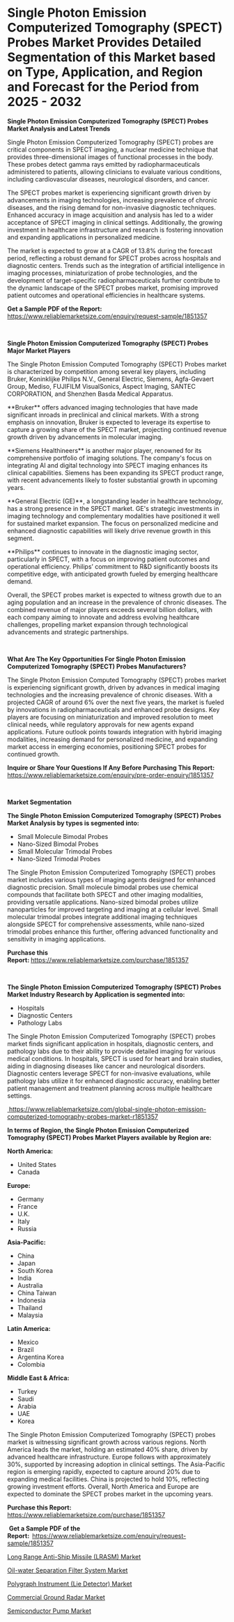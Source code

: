 <p><h1>Single Photon Emission Computerized Tomography (SPECT) Probes Market Provides Detailed Segmentation of this Market based on Type, Application, and Region and Forecast for the Period from 2025 - 2032</h1></p><p><strong>Single Photon Emission Computerized Tomography (SPECT) Probes Market Analysis and Latest Trends</strong></p>
<p><p>Single Photon Emission Computerized Tomography (SPECT) probes are critical components in SPECT imaging, a nuclear medicine technique that provides three-dimensional images of functional processes in the body. These probes detect gamma rays emitted by radiopharmaceuticals administered to patients, allowing clinicians to evaluate various conditions, including cardiovascular diseases, neurological disorders, and cancer.</p><p>The SPECT probes market is experiencing significant growth driven by advancements in imaging technologies, increasing prevalence of chronic diseases, and the rising demand for non-invasive diagnostic techniques. Enhanced accuracy in image acquisition and analysis has led to a wider acceptance of SPECT imaging in clinical settings. Additionally, the growing investment in healthcare infrastructure and research is fostering innovation and expanding applications in personalized medicine.</p><p>The market is expected to grow at a CAGR of 13.8% during the forecast period, reflecting a robust demand for SPECT probes across hospitals and diagnostic centers. Trends such as the integration of artificial intelligence in imaging processes, miniaturization of probe technologies, and the development of target-specific radiopharmaceuticals further contribute to the dynamic landscape of the SPECT probes market, promising improved patient outcomes and operational efficiencies in healthcare systems.</p></p>
<p><strong>Get a Sample PDF of the Report:&nbsp;</strong> <a href="https://www.reliablemarketsize.com/enquiry/request-sample/1851357?utm_campaign=1131&utm_medium=2&utm_source=Github&utm_content=ia&utm_term=12042025&utm_id=single-photon-emission-computerized-tomography-spect-probes">https://www.reliablemarketsize.com/enquiry/request-sample/1851357</a></p>
<p>&nbsp;</p>
<p><strong>Single Photon Emission Computerized Tomography (SPECT) Probes Major Market Players</strong></p>
<p><p>The Single Photon Emission Computed Tomography (SPECT) Probes market is characterized by competition among several key players, including Bruker, Koninklijke Philips N.V., General Electric, Siemens, Agfa-Gevaert Group, Mediso, FUJIFILM VisualSonics, Aspect Imaging, SANTEC CORPORATION, and Shenzhen Basda Medical Apparatus. </p><p>**Bruker** offers advanced imaging technologies that have made significant inroads in preclinical and clinical markets. With a strong emphasis on innovation, Bruker is expected to leverage its expertise to capture a growing share of the SPECT market, projecting continued revenue growth driven by advancements in molecular imaging.</p><p>**Siemens Healthineers** is another major player, renowned for its comprehensive portfolio of imaging solutions. The company's focus on integrating AI and digital technology into SPECT imaging enhances its clinical capabilities. Siemens has been expanding its SPECT product range, with recent advancements likely to foster substantial growth in upcoming years.</p><p>**General Electric (GE)**, a longstanding leader in healthcare technology, has a strong presence in the SPECT market. GE's strategic investments in imaging technology and complementary modalities have positioned it well for sustained market expansion. The focus on personalized medicine and enhanced diagnostic capabilities will likely drive revenue growth in this segment.</p><p>**Philips** continues to innovate in the diagnostic imaging sector, particularly in SPECT, with a focus on improving patient outcomes and operational efficiency. Philips’ commitment to R&D significantly boosts its competitive edge, with anticipated growth fueled by emerging healthcare demand.</p><p>Overall, the SPECT probes market is expected to witness growth due to an aging population and an increase in the prevalence of chronic diseases. The combined revenue of major players exceeds several billion dollars, with each company aiming to innovate and address evolving healthcare challenges, propelling market expansion through technological advancements and strategic partnerships.</p></p>
<p>&nbsp;</p>
<p><strong>What Are The Key Opportunities For Single Photon Emission Computerized Tomography (SPECT) Probes Manufacturers?</strong></p>
<p><p>The Single Photon Emission Computed Tomography (SPECT) probes market is experiencing significant growth, driven by advances in medical imaging technologies and the increasing prevalence of chronic diseases. With a projected CAGR of around 6% over the next five years, the market is fueled by innovations in radiopharmaceuticals and enhanced probe designs. Key players are focusing on miniaturization and improved resolution to meet clinical needs, while regulatory approvals for new agents expand applications. Future outlook points towards integration with hybrid imaging modalities, increasing demand for personalized medicine, and expanding market access in emerging economies, positioning SPECT probes for continued growth.</p></p>
<p><strong>Inquire or Share Your Questions If Any Before Purchasing This Report:</strong> <a href="https://www.reliablemarketsize.com/enquiry/pre-order-enquiry/1851357?utm_campaign=1131&utm_medium=2&utm_source=Github&utm_content=ia&utm_term=12042025&utm_id=single-photon-emission-computerized-tomography-spect-probes">https://www.reliablemarketsize.com/enquiry/pre-order-enquiry/1851357</a></p>
<p>&nbsp;</p>
<p><strong>Market Segmentation</strong></p>
<p><strong>The Single Photon Emission Computerized Tomography (SPECT) Probes Market Analysis by types is segmented into:</strong></p>
<p><ul><li>Small Molecule Bimodal Probes</li><li>Nano-Sized Bimodal Probes</li><li>Small Molecular Trimodal Probes</li><li>Nano-Sized Trimodal Probes</li></ul></p>
<p><p>The Single Photon Emission Computerized Tomography (SPECT) probes market includes various types of imaging agents designed for enhanced diagnostic precision. Small molecule bimodal probes use chemical compounds that facilitate both SPECT and other imaging modalities, providing versatile applications. Nano-sized bimodal probes utilize nanoparticles for improved targeting and imaging at a cellular level. Small molecular trimodal probes integrate additional imaging techniques alongside SPECT for comprehensive assessments, while nano-sized trimodal probes enhance this further, offering advanced functionality and sensitivity in imaging applications.</p></p>
<p><strong>Purchase this Report:&nbsp;</strong><a href="https://www.reliablemarketsize.com/purchase/1851357?utm_campaign=1131&utm_medium=2&utm_source=Github&utm_content=ia&utm_term=12042025&utm_id=single-photon-emission-computerized-tomography-spect-probes">https://www.reliablemarketsize.com/purchase/1851357</a></p>
<p>&nbsp;</p>
<p><strong>The Single Photon Emission Computerized Tomography (SPECT) Probes Market Industry Research by Application is segmented into:</strong></p>
<p><ul><li>Hospitals</li><li>Diagnostic Centers</li><li>Pathology Labs</li></ul></p>
<p><p>The Single Photon Emission Computerized Tomography (SPECT) probes market finds significant application in hospitals, diagnostic centers, and pathology labs due to their ability to provide detailed imaging for various medical conditions. In hospitals, SPECT is used for heart and brain studies, aiding in diagnosing diseases like cancer and neurological disorders. Diagnostic centers leverage SPECT for non-invasive evaluations, while pathology labs utilize it for enhanced diagnostic accuracy, enabling better patient management and treatment planning across multiple healthcare settings.</p></p>
<p><a href="https://www.reliablemarketsize.com/global-single-photon-emission-computerized-tomography-probes-market-r1851357?utm_campaign=1131&utm_medium=2&utm_source=Github&utm_content=ia&utm_term=12042025&utm_id=single-photon-emission-computerized-tomography-spect-probes">&nbsp;https://www.reliablemarketsize.com/global-single-photon-emission-computerized-tomography-probes-market-r1851357</a></p>
<p><strong>In terms of Region, the Single Photon Emission Computerized Tomography (SPECT) Probes Market Players available by Region are:</strong></p>
<p>
    <p> <strong> North America: </strong>
        <ul>
            <li>United States</li>
            <li>Canada</li>
        </ul>
        </p> 
    <p> <strong> Europe: </strong>
        <ul>
            <li>Germany</li>
            <li>France</li>
            <li>U.K.</li>
            <li>Italy</li>
            <li>Russia</li>
        </ul>
        </p> 
    <p> <strong> Asia-Pacific: </strong>
        <ul>
            <li>China</li>
            <li>Japan</li>
            <li>South Korea</li>
            <li>India</li>
            <li>Australia</li>
            <li>China Taiwan</li>
            <li>Indonesia</li>
            <li>Thailand</li>
            <li>Malaysia</li>
        </ul>
        </p> 
    <p> <strong> Latin America: </strong>
        <ul>
            <li>Mexico</li>
            <li>Brazil</li>
            <li>Argentina Korea</li>
            <li>Colombia</li>
        </ul>
        </p> 
    <p> <strong> Middle East & Africa: </strong>
        <ul>
            <li>Turkey</li>
            <li>Saudi</li>
            <li>Arabia</li>
            <li>UAE</li>
            <li>Korea</li>
        </ul>
    </p>
    </p>
<p><p>The Single Photon Emission Computerized Tomography (SPECT) probes market is witnessing significant growth across various regions. North America leads the market, holding an estimated 40% share, driven by advanced healthcare infrastructure. Europe follows with approximately 30%, supported by increasing adoption in clinical settings. The Asia-Pacific region is emerging rapidly, expected to capture around 20% due to expanding medical facilities. China is projected to hold 10%, reflecting growing investment efforts. Overall, North America and Europe are expected to dominate the SPECT probes market in the upcoming years.</p></p>
<p><strong>Purchase this Report: </strong><a href="https://www.reliablemarketsize.com/purchase/1851357?utm_campaign=1131&utm_medium=2&utm_source=Github&utm_content=ia&utm_term=12042025&utm_id=single-photon-emission-computerized-tomography-spect-probes">https://www.reliablemarketsize.com/purchase/1851357</a></p>
<p>&nbsp;<strong>Get a Sample PDF of the Report:&nbsp;&nbsp;</strong><a href="https://www.reliablemarketsize.com/enquiry/request-sample/1851357?utm_campaign=1131&utm_medium=2&utm_source=Github&utm_content=ia&utm_term=12042025&utm_id=single-photon-emission-computerized-tomography-spect-probes">https://www.reliablemarketsize.com/enquiry/request-sample/1851357</a></p>
<p><strong></strong></p>
<p><p><a href="https://github.com/leptouwrites/Market-Research-Report-List-1/blob/main/long-range-anti-ship-missile-lrasm-market.md?utm_campaign=1131&utm_medium=2&utm_source=Github&utm_content=ia&utm_term=12042025&utm_id=single-photon-emission-computerized-tomography-spect-probes">Long Range Anti-Ship Missile (LRASM) Market</a></p><p><a href="https://github.com/sphaabrose/Market-Research-Report-List-1/blob/main/oil-water-separation-filter-system-market.md?utm_campaign=1131&utm_medium=2&utm_source=Github&utm_content=ia&utm_term=12042025&utm_id=single-photon-emission-computerized-tomography-spect-probes">Oil-water Separation Filter System Market</a></p><p><a href="https://github.com/colloerrinbp/Market-Research-Report-List-1/blob/main/polygraph-instrument-lie-detector-market.md?utm_campaign=1131&utm_medium=2&utm_source=Github&utm_content=ia&utm_term=12042025&utm_id=single-photon-emission-computerized-tomography-spect-probes">Polygraph Instrument (Lie Detector) Market</a></p><p><a href="https://github.com/wilzeryammy/Market-Research-Report-List-1/blob/main/commercial-ground-radar-market.md?utm_campaign=1131&utm_medium=2&utm_source=Github&utm_content=ia&utm_term=12042025&utm_id=single-photon-emission-computerized-tomography-spect-probes">Commercial Ground Radar Market</a></p><p><a href="https://github.com/etapaqanee/Market-Research-Report-List-1/blob/main/semiconductor-pump-market.md?utm_campaign=1131&utm_medium=2&utm_source=Github&utm_content=ia&utm_term=12042025&utm_id=single-photon-emission-computerized-tomography-spect-probes">Semiconductor Pump Market</a></p></p>